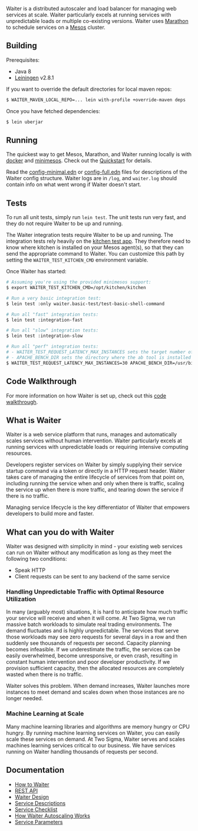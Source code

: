 Waiter is a distributed autoscaler and load balancer for managing web services at scale.
Waiter particularly excels at running services with unpredictable loads or multiple co-existing versions.
Waiter uses [Marathon](https://mesosphere.github.io/marathon/) to schedule services on a [Mesos](http://mesos.apache.org/) cluster.

## Building

Prerequisites:

* Java 8
* [Leiningen](http://leiningen.org/) v2.8.1

If you want to override the default directories for local maven repos:

```bash
$ WAITER_MAVEN_LOCAL_REPO=... lein with-profile +override-maven deps
```

Once you have fetched dependencies:

```bash
$ lein uberjar
```

## Running

The quickest way to get Mesos, Marathon, and Waiter running locally is with [docker](https://www.docker.com/) and [minimesos](https://minimesos.org/).
Check out the [Quickstart](../README.md#quickstart) for details.

Read the [config-minimal.edn](config-minimal.edn) or [config-full.edn](config-full.edn) files for descriptions of the Waiter config structure.
Waiter logs are in `/log`, and `waiter.log` should contain info on what went wrong if Waiter doesn't start.

## Tests

To run all unit tests, simply run `lein test`. The unit tests run very fast, and they do not require Waiter to be up and running.

The Waiter integration tests require Waiter to be up and running. The integration tests rely heavily on the [kitchen test app](../kitchen).
They therefore need to know where kitchen is installed on your Mesos agent(s), so that they can send the appropriate command to Waiter.
You can customize this path by setting the `WAITER_TEST_KITCHEN_CMD` environment variable.

Once Waiter has started:

```bash
# Assuming you're using the provided minimesos support:
$ export WAITER_TEST_KITCHEN_CMD=/opt/kitchen/kitchen

# Run a very basic integration test:
$ lein test :only waiter.basic-test/test-basic-shell-command

# Run all "fast" integration tests:
$ lein test :integration-fast

# Run all "slow" integration tests:
$ lein test :integration-slow

# Run all "perf" integration tests:
# - WAITER_TEST_REQUEST_LATENCY_MAX_INSTANCES sets the target number of instances
# - APACHE_BENCH_DIR sets the directory where the ab tool is installed
$ WAITER_TEST_REQUEST_LATENCY_MAX_INSTANCES=30 APACHE_BENCH_DIR=/usr/bin lein test :perf
```

## Code Walkthrough

For more information on how Waiter is set up, check out this [code walkthrough](https://usecodeflow.com/tutorials/view/twosigma/waiter/tree/cb1000/ck8diy2g500000ul4s0b6l4zb).

## What is Waiter

Waiter is a web service platform that runs, manages and automatically scales services without human intervention.
Waiter particularly excels at running services with unpredictable loads or requiring intensive computing resources.

Developers register services on Waiter by simply supplying their service startup command via a token or directly in a HTTP request header.
Waiter takes care of managing the entire lifecycle of services from that point on, including running the service when and only when there is traffic, scaling the service up when there is more traffic, and tearing down the service if there is no traffic.

Managing service lifecycle is the key differentiator of Waiter that empowers developers to build more and faster.

## What can you do with Waiter

Waiter was designed with simplicity in mind - your existing web services can run on Waiter without any modification as long as they meet the following two conditions:

* Speak HTTP
* Client requests can be sent to any backend of the same service

### Handling Unpredictable Traffic with Optimal Resource Utilization

In many (arguably most) situations, it is hard to anticipate how much traffic your service will receive and when it will come.
At Two Sigma, we run massive batch workloads to simulate real trading environments.
The demand fluctuates and is highly unpredictable. The services that serve those workloads may see zero requests for several days in a row and then suddenly see thousands of requests per second. Capacity planning becomes infeasible. If we underestimate the traffic, the services can be easily overwhelmed, become unresponsive, or even crash, resulting in constant human intervention and poor developer productivity. If we provision sufficient capacity, then the allocated resources are completely wasted when there is no traffic.

Waiter solves this problem. When demand increases, Waiter launches more instances to meet demand and scales down when those instances are no longer needed.

### Machine Learning at Scale

Many machine learning libraries and algorithms are memory hungry or CPU hungry.
By running machine learning services on Waiter, you can easily scale these services on demand.
At Two Sigma, Waiter serves and scales machines learning services critical to our business.
We have services running on Waiter handling thousands of requests per second.

## Documentation

* [How to Waiter](docs/how-to-waiter.md)
* [REST API](docs/rest-api.md)
* [Waiter Design](docs/waiter-design-docs.md)
* [Service Descriptions](docs/service-description.md)
* [Service Checklist](docs/service-checklist.md)
* [How Waiter Autoscaling Works](docs/autoscaling.md)
* [Service Parameters](docs/parameters.md)
